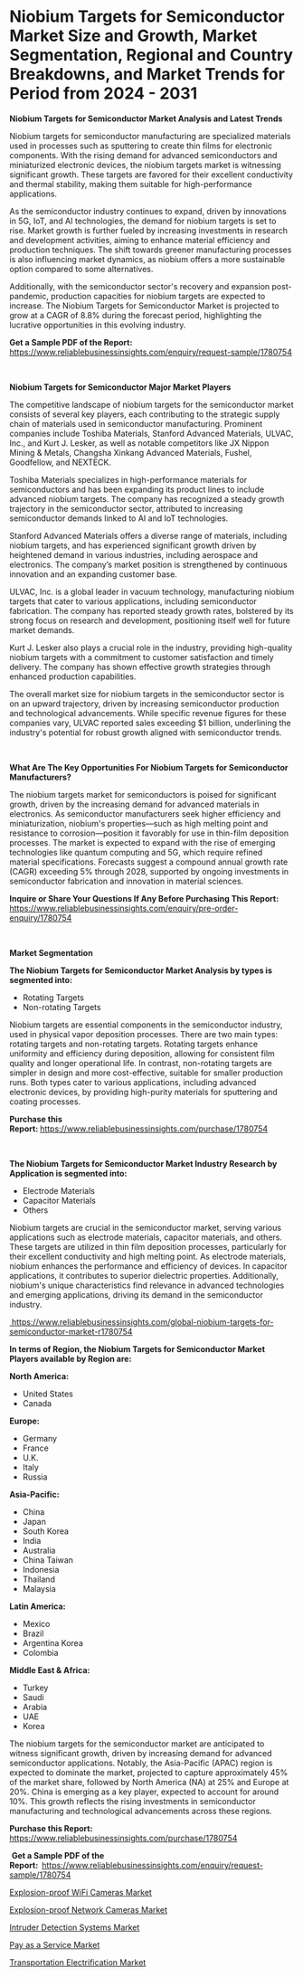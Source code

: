 <p><h1>Niobium Targets for Semiconductor Market Size and Growth, Market Segmentation, Regional and Country Breakdowns, and Market Trends for Period from 2024 -  2031</h1></p><p><strong>Niobium Targets for Semiconductor Market Analysis and Latest Trends</strong></p>
<p><p>Niobium targets for semiconductor manufacturing are specialized materials used in processes such as sputtering to create thin films for electronic components. With the rising demand for advanced semiconductors and miniaturized electronic devices, the niobium targets market is witnessing significant growth. These targets are favored for their excellent conductivity and thermal stability, making them suitable for high-performance applications.</p><p>As the semiconductor industry continues to expand, driven by innovations in 5G, IoT, and AI technologies, the demand for niobium targets is set to rise. Market growth is further fueled by increasing investments in research and development activities, aiming to enhance material efficiency and production techniques. The shift towards greener manufacturing processes is also influencing market dynamics, as niobium offers a more sustainable option compared to some alternatives.</p><p>Additionally, with the semiconductor sector's recovery and expansion post-pandemic, production capacities for niobium targets are expected to increase. The Niobium Targets for Semiconductor Market is projected to grow at a CAGR of 8.8% during the forecast period, highlighting the lucrative opportunities in this evolving industry.</p></p>
<p><strong>Get a Sample PDF of the Report:&nbsp;</strong> <a href="https://www.reliablebusinessinsights.com/enquiry/request-sample/1780754?utm_campaign=1113&utm_medium=2&utm_source=Github&utm_content=ia&utm_term=20122024&utm_id=niobium-targets-for-semiconductor">https://www.reliablebusinessinsights.com/enquiry/request-sample/1780754</a></p>
<p>&nbsp;</p>
<p><strong>Niobium Targets for Semiconductor Major Market Players</strong></p>
<p><p>The competitive landscape of niobium targets for the semiconductor market consists of several key players, each contributing to the strategic supply chain of materials used in semiconductor manufacturing. Prominent companies include Toshiba Materials, Stanford Advanced Materials, ULVAC, Inc., and Kurt J. Lesker, as well as notable competitors like JX Nippon Mining & Metals, Changsha Xinkang Advanced Materials, Fushel, Goodfellow, and NEXTECK.</p><p>Toshiba Materials specializes in high-performance materials for semiconductors and has been expanding its product lines to include advanced niobium targets. The company has recognized a steady growth trajectory in the semiconductor sector, attributed to increasing semiconductor demands linked to AI and IoT technologies.</p><p>Stanford Advanced Materials offers a diverse range of materials, including niobium targets, and has experienced significant growth driven by heightened demand in various industries, including aerospace and electronics. The company’s market position is strengthened by continuous innovation and an expanding customer base.</p><p>ULVAC, Inc. is a global leader in vacuum technology, manufacturing niobium targets that cater to various applications, including semiconductor fabrication. The company has reported steady growth rates, bolstered by its strong focus on research and development, positioning itself well for future market demands.</p><p>Kurt J. Lesker also plays a crucial role in the industry, providing high-quality niobium targets with a commitment to customer satisfaction and timely delivery. The company has shown effective growth strategies through enhanced production capabilities.</p><p>The overall market size for niobium targets in the semiconductor sector is on an upward trajectory, driven by increasing semiconductor production and technological advancements. While specific revenue figures for these companies vary, ULVAC reported sales exceeding $1 billion, underlining the industry's potential for robust growth aligned with semiconductor trends.</p></p>
<p>&nbsp;</p>
<p><strong>What Are The Key Opportunities For Niobium Targets for Semiconductor Manufacturers?</strong></p>
<p><p>The niobium targets market for semiconductors is poised for significant growth, driven by the increasing demand for advanced materials in electronics. As semiconductor manufacturers seek higher efficiency and miniaturization, niobium's properties—such as high melting point and resistance to corrosion—position it favorably for use in thin-film deposition processes. The market is expected to expand with the rise of emerging technologies like quantum computing and 5G, which require refined material specifications. Forecasts suggest a compound annual growth rate (CAGR) exceeding 5% through 2028, supported by ongoing investments in semiconductor fabrication and innovation in material sciences.</p></p>
<p><strong>Inquire or Share Your Questions If Any Before Purchasing This Report:</strong> <a href="https://www.reliablebusinessinsights.com/enquiry/pre-order-enquiry/1780754?utm_campaign=1113&utm_medium=2&utm_source=Github&utm_content=ia&utm_term=20122024&utm_id=niobium-targets-for-semiconductor">https://www.reliablebusinessinsights.com/enquiry/pre-order-enquiry/1780754</a></p>
<p>&nbsp;</p>
<p><strong>Market Segmentation</strong></p>
<p><strong>The Niobium Targets for Semiconductor Market Analysis by types is segmented into:</strong></p>
<p><ul><li>Rotating Targets</li><li>Non-rotating Targets</li></ul></p>
<p><p>Niobium targets are essential components in the semiconductor industry, used in physical vapor deposition processes. There are two main types: rotating targets and non-rotating targets. Rotating targets enhance uniformity and efficiency during deposition, allowing for consistent film quality and longer operational life. In contrast, non-rotating targets are simpler in design and more cost-effective, suitable for smaller production runs. Both types cater to various applications, including advanced electronic devices, by providing high-purity materials for sputtering and coating processes.</p></p>
<p><strong>Purchase this Report:&nbsp;</strong><a href="https://www.reliablebusinessinsights.com/purchase/1780754?utm_campaign=1113&utm_medium=2&utm_source=Github&utm_content=ia&utm_term=20122024&utm_id=niobium-targets-for-semiconductor">https://www.reliablebusinessinsights.com/purchase/1780754</a></p>
<p>&nbsp;</p>
<p><strong>The Niobium Targets for Semiconductor Market Industry Research by Application is segmented into:</strong></p>
<p><ul><li>Electrode Materials</li><li>Capacitor Materials</li><li>Others</li></ul></p>
<p><p>Niobium targets are crucial in the semiconductor market, serving various applications such as electrode materials, capacitor materials, and others. These targets are utilized in thin film deposition processes, particularly for their excellent conductivity and high melting point. As electrode materials, niobium enhances the performance and efficiency of devices. In capacitor applications, it contributes to superior dielectric properties. Additionally, niobium's unique characteristics find relevance in advanced technologies and emerging applications, driving its demand in the semiconductor industry.</p></p>
<p><a href="https://www.reliablebusinessinsights.com/global-niobium-targets-for-semiconductor-market-r1780754?utm_campaign=1113&utm_medium=2&utm_source=Github&utm_content=ia&utm_term=20122024&utm_id=niobium-targets-for-semiconductor">&nbsp;https://www.reliablebusinessinsights.com/global-niobium-targets-for-semiconductor-market-r1780754</a></p>
<p><strong>In terms of Region, the Niobium Targets for Semiconductor Market Players available by Region are:</strong></p>
<p>
    <p> <strong> North America: </strong>
        <ul>
            <li>United States</li>
            <li>Canada</li>
        </ul>
        </p> 
    <p> <strong> Europe: </strong>
        <ul>
            <li>Germany</li>
            <li>France</li>
            <li>U.K.</li>
            <li>Italy</li>
            <li>Russia</li>
        </ul>
        </p> 
    <p> <strong> Asia-Pacific: </strong>
        <ul>
            <li>China</li>
            <li>Japan</li>
            <li>South Korea</li>
            <li>India</li>
            <li>Australia</li>
            <li>China Taiwan</li>
            <li>Indonesia</li>
            <li>Thailand</li>
            <li>Malaysia</li>
        </ul>
        </p> 
    <p> <strong> Latin America: </strong>
        <ul>
            <li>Mexico</li>
            <li>Brazil</li>
            <li>Argentina Korea</li>
            <li>Colombia</li>
        </ul>
        </p> 
    <p> <strong> Middle East & Africa: </strong>
        <ul>
            <li>Turkey</li>
            <li>Saudi</li>
            <li>Arabia</li>
            <li>UAE</li>
            <li>Korea</li>
        </ul>
    </p>
    </p>
<p><p>The niobium targets for the semiconductor market are anticipated to witness significant growth, driven by increasing demand for advanced semiconductor applications. Notably, the Asia-Pacific (APAC) region is expected to dominate the market, projected to capture approximately 45% of the market share, followed by North America (NA) at 25% and Europe at 20%. China is emerging as a key player, expected to account for around 10%. This growth reflects the rising investments in semiconductor manufacturing and technological advancements across these regions.</p></p>
<p><strong>Purchase this Report: </strong><a href="https://www.reliablebusinessinsights.com/purchase/1780754?utm_campaign=1113&utm_medium=2&utm_source=Github&utm_content=ia&utm_term=20122024&utm_id=niobium-targets-for-semiconductor">https://www.reliablebusinessinsights.com/purchase/1780754</a></p>
<p>&nbsp;<strong>Get a Sample PDF of the Report:&nbsp;&nbsp;</strong><a href="https://www.reliablebusinessinsights.com/enquiry/request-sample/1780754?utm_campaign=1113&utm_medium=2&utm_source=Github&utm_content=ia&utm_term=20122024&utm_id=niobium-targets-for-semiconductor">https://www.reliablebusinessinsights.com/enquiry/request-sample/1780754</a></p>
<p><strong></strong></p>
<p><p><a href="https://github.com/seanmcma708/Market-Research-Report-List-1/blob/main/explosion-proof-wifi-cameras-market.md?utm_campaign=1113&utm_medium=2&utm_source=Github&utm_content=ia&utm_term=20122024&utm_id=niobium-targets-for-semiconductor">Explosion-proof WiFi Cameras Market</a></p><p><a href="https://github.com/edacruz6/Market-Research-Report-List-1/blob/main/explosion-proof-network-cameras-market.md?utm_campaign=1113&utm_medium=2&utm_source=Github&utm_content=ia&utm_term=20122024&utm_id=niobium-targets-for-semiconductor">Explosion-proof Network Cameras Market</a></p><p><a href="https://www.linkedin.com/pulse/strategic-analysis-intruder-detection-systems-market-forecast-93a7e?utm_campaign=1113&utm_medium=2&utm_source=Github&utm_content=ia&utm_term=20122024&utm_id=niobium-targets-for-semiconductor">Intruder Detection Systems Market</a></p><p><a href="https://www.linkedin.com/pulse/current-valuation-of63-cagr-report-provides-thorough-study-evlse?utm_campaign=1113&utm_medium=2&utm_source=Github&utm_content=ia&utm_term=20122024&utm_id=niobium-targets-for-semiconductor">Pay as a Service Market</a></p><p><a href="https://www.linkedin.com/pulse/detailed-transportation-electrification-market-study-plb6e?utm_campaign=1113&utm_medium=2&utm_source=Github&utm_content=ia&utm_term=20122024&utm_id=niobium-targets-for-semiconductor">Transportation Electrification Market</a></p></p>